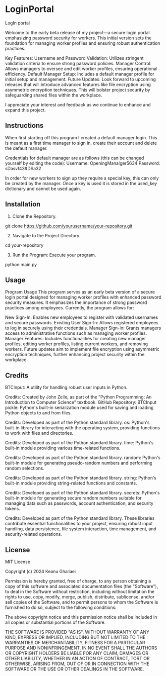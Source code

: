 # LoginPortal
 LogIn portal

Welcome to the early beta release of my project—a secure login portal emphasizing password security for workers. This initial version sets the foundation for managing worker profiles and ensuring robust authentication practices.

Key Features:
Username and Password Validation: Utilizes stringent validation criteria to ensure strong password policies.
Manager Control: Allows managers to oversee and edit worker profiles, ensuring operational efficiency.
Default Manager Setup: Includes a default manager profile for initial setup and management.
Future Updates: Look forward to upcoming releases that will introduce advanced features like file encryption using asymmetric encryption techniques. This will bolster project security by safeguarding shared files within the workplace.

I appreciate your interest and feedback as we continue to enhance and expand this project.

## Instructions

When first starting off this program I created a default manager login. This is meant as a first time manager to sign in, create their account and delete the default manager.

Credentials for default manager are as follows (this can be changed yourself by editing the code):
Username: OpeningMana!ger5634
Password: sDasvf43#DSa32

In order for new workers to sign up they require a special key, this can only be created by the manager. Once a key is used it is stored in the used_key dictionary and cannot be used again.

## Installation

1. Clone the Repository.

git clone https://github.com/yourusername/your-repository.git

2. Navigate to the Project Directory

cd your-repository

3. Run the Program:
Execute your program.

python main.py

## Usage

Program Usage
This program serves as an early beta version of a secure login portal designed for managing worker profiles with enhanced password security measures. It emphasizes the importance of strong password practices among employees. Currently, the program allows for:

New Sign-In: Enables new employees to register with validated usernames and secure passwords.
Existing User Sign-In: Allows registered employees to log in securely using their credentials.
Manager Sign-In: Grants managers access to administrative functions such as managing worker profiles.
Manager Features: Includes functionalities for creating new manager profiles, editing worker profiles, listing current workers, and removing workers.
Future updates aim to implement file encryption using asymmetric encryption techniques, further enhancing project security within the workplace.

## Credits

BTCInput: A utility for handling robust user inputs in Python.

Credits: Created by John Zelle, as part of the "Python Programming: An Introduction to Computer Science" textbook.
GitHub Repository: BTCInput
pickle: Python's built-in serialization module used for saving and loading Python objects to and from files.

Credits: Developed as part of the Python standard library.
os: Python's built-in library for interacting with the operating system, providing functions to work with files and directories.

Credits: Developed as part of the Python standard library.
time: Python's built-in module providing various time-related functions.

Credits: Developed as part of the Python standard library.
random: Python's built-in module for generating pseudo-random numbers and performing random selections.

Credits: Developed as part of the Python standard library.
string: Python's built-in module providing string-related functions and constants.

Credits: Developed as part of the Python standard library.
secrets: Python's built-in module for generating secure random numbers suitable for managing data such as passwords, account authentication, and security tokens.

Credits: Developed as part of the Python standard library.
These libraries contribute essential functionalities to your project, ensuring robust input handling, data persistence, file system interaction, time management, and security-related operations.

## License

MIT License

Copyright (c) 2024 Keanu Ghaliaei

Permission is hereby granted, free of charge, to any person obtaining a copy
of this software and associated documentation files (the "Software"), to deal
in the Software without restriction, including without limitation the rights
to use, copy, modify, merge, publish, distribute, sublicense, and/or sell
copies of the Software, and to permit persons to whom the Software is
furnished to do so, subject to the following conditions:

The above copyright notice and this permission notice shall be included in all
copies or substantial portions of the Software.

THE SOFTWARE IS PROVIDED "AS IS", WITHOUT WARRANTY OF ANY KIND, EXPRESS OR
IMPLIED, INCLUDING BUT NOT LIMITED TO THE WARRANTIES OF MERCHANTABILITY,
FITNESS FOR A PARTICULAR PURPOSE AND NONINFRINGEMENT. IN NO EVENT SHALL THE
AUTHORS OR COPYRIGHT HOLDERS BE LIABLE FOR ANY CLAIM, DAMAGES OR OTHER
LIABILITY, WHETHER IN AN ACTION OF CONTRACT, TORT OR OTHERWISE, ARISING FROM,
OUT OF OR IN CONNECTION WITH THE SOFTWARE OR THE USE OR OTHER DEALINGS IN THE
SOFTWARE.